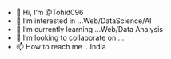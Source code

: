 - 👋 Hi, I’m @Tohid096
- 👀 I’m interested in ...Web/DataScience/AI
- 🌱 I’m currently learning ...Web/Data Analysis 
- 💞️ I’m looking to collaborate on ...
- 📫 How to reach me ...India

<!---
Tohid096/Tohid096 is a ✨ special ✨ repository because its `README.md` (this file) appears on your GitHub profile.
You can click the Preview link to take a look at your changes.
--->
